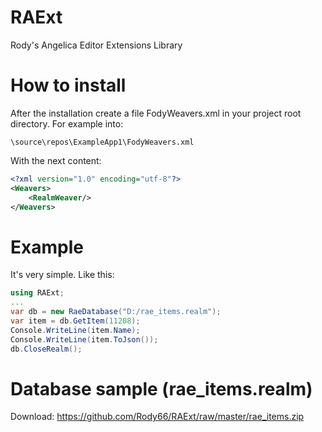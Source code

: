 # RAExt
Rody's Angelica Editor Extensions Library

# How to install
After the installation create a file FodyWeavers.xml in your project root directory. For example into:
```
\source\repos\ExampleApp1\FodyWeavers.xml
```
With the next content:
```xml
<?xml version="1.0" encoding="utf-8"?>
<Weavers>
	<RealmWeaver/>
</Weavers>
```

# Example
It's very simple. Like this:
```csharp
using RAExt;
...
var db = new RaeDatabase("D:/rae_items.realm");
var item = db.GetItem(11208);
Console.WriteLine(item.Name);
Console.WriteLine(item.ToJson());
db.CloseRealm();
```
# Database sample (rae_items.realm)
Download: https://github.com/Rody66/RAExt/raw/master/rae_items.zip
